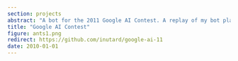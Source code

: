 ```yaml
---
section: projects
abstract: "A bot for the 2011 Google AI Contest. A replay of my bot playing against itself can be found <a href=\"files/game_logs/replay.0.html\">here</a>. The full source code is posted <a href=\"https://github.com/inutard/google-ai-11\">here</a>. Final result: 7th in Canada!</p>"
title: "Google AI Contest"
figure: ants1.png
redirect: https://github.com/inutard/google-ai-11
date: 2010-01-01
---
```

